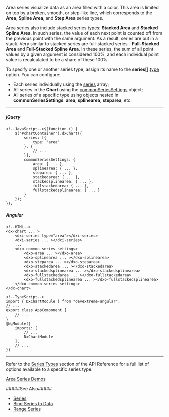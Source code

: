 Area series visualize data as an area filled with a color. This area is limited on top by a broken, smooth, or step-like line, which corresponds to the **Area**, **Spline Area**, and **Step Area** series types.

<div class="simulator-desktop-container" data-view="/Content/Applications/19_1/DataVisualization/Guides/ChartSeriesTypes/area.html, /Content/Applications/19_1/DataVisualization/Guides/ChartSeriesTypes/area.js"></div>

Area series also include stacked series types: **Stacked Area** and **Stacked Spline Area**. In such series, the value of each next point is counted off from the previous point with the same argument. As a result, series are put in a stack. Very similar to stacked series are full-stacked series - **Full-Stacked Area** and **Full-Stacked Spline Area**. In these series, the sum of all point values by a given argument is considered 100%, and each individual point value is recalculated to be a share of these 100%.

<div class="simulator-desktop-container" data-view="/Content/Applications/19_1/DataVisualization/Guides/ChartSeriesTypes/stackedarea.html, /Content/Applications/19_1/DataVisualization/Guides/ChartSeriesTypes/stackedarea.js"></div>

To specify one or another series type, assign its name to the **series[]**.[type](/api-reference/20%20Data%20Visualization%20Widgets/dxChart/5%20Series%20Types/ChartSeries/type.md '/Documentation/ApiReference/Data_Visualization_Widgets/dxChart/Configuration/series/#type') option. You can configure:

- Each series individually using the [series](/api-reference/20%20Data%20Visualization%20Widgets/dxChart/1%20Configuration/series '/Documentation/ApiReference/Data_Visualization_Widgets/dxChart/Configuration/series/') array;
- All series in the **Chart** using the [commonSeriesSettings](/api-reference/20%20Data%20Visualization%20Widgets/dxChart/1%20Configuration/commonSeriesSettings '/Documentation/ApiReference/Data_Visualization_Widgets/dxChart/Configuration/commonSeriesSettings/') object;
- All series of a specific type using objects nested in **commonSeriesSettings**: **area**, **splinearea**, **steparea**, etc.

<!---->

---
##### jQuery

    <!--JavaScript-->$(function () {
        $("#chartContainer").dxChart({
            series: [{
                type: "area"
            }, {
                // ...
            }],
            commonSeriesSettings: {
                area: { ... },
                splinearea: { ... },
                steparea: { ... },
                stackedarea: { ... },
                stackedsplinearea: { ... },
                fullstackedarea: { ... },
                fullstackedsplinearea: { ... }
            }
        });
    });

##### Angular

    <!--HTML-->
    <dx-chart ... >
        <dxi-series type="area"></dxi-series>
        <dxi-series ... ></dxi-series>
        ...
        <dxo-common-series-settings>
            <dxo-area ... ></dxo-area>
            <dxo-splinearea ... ></dxo-splinearea>
            <dxo-steparea ... ></dxo-steparea>
            <dxo-stackedarea ... ></dxo-stackedarea>
            <dxo-stackedsplinearea ... ></dxo-stackedsplinearea>
            <dxo-fullstackedarea ... ></dxo-fullstackedarea>
            <dxo-fullstackedsplinearea ... ></dxo-fullstackedsplinearea>
        </dxo-common-series-settings>
    </dx-chart>

    <!--TypeScript-->
    import { DxChartModule } from "devextreme-angular";
    // ...
    export class AppComponent {
        // ...
    }
    @NgModule({
        imports: [
            // ...
            DxChartModule
        ],
        // ...
    })

---

Refer to the [Series Types](/api-reference/20%20Data%20Visualization%20Widgets/dxChart/5%20Series%20Types '/Documentation/ApiReference/Data_Visualization_Widgets/dxChart/Series_Types/') section of the API Reference for a full list of options available to a specific series type.

<a href="/Demos/WidgetsGallery/Demo/Charts/Area/" class="button orange small fix-width-155" target="_blank">Area Series Demos</a>

#####See Also#####
- [Series](/concepts/05%20Widgets/Chart/10%20Series/00%20Overview.md '/Documentation/Guide/Widgets/Chart/Series/Overview/')
- [Bind Series to Data](/concepts/05%20Widgets/Chart/03%20Data%20Binding/23%20Bind%20Series%20to%20Data '/Documentation/Guide/Widgets/Chart/Data_Binding/Bind_Series_to_Data/')
- [Range Series](/concepts/05%20Widgets/Chart/11%20Series%20Types/70%20Range%20Series.md '/Documentation/Guide/Widgets/Chart/Series_Types/Range_Series/')